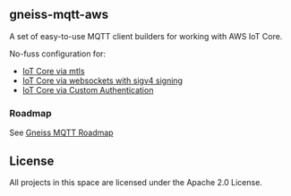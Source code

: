 ## gneiss-mqtt-aws

A set of easy-to-use MQTT client builders for working with AWS IoT Core.

No-fuss configuration for:
* [IoT Core via mtls](https://docs.aws.amazon.com/iot/latest/developerguide/x509-client-certs.html)
* [IoT Core via websockets with sigv4 signing](https://docs.aws.amazon.com/IAM/latest/UserGuide/reference_aws-signing.html)
* [IoT Core via Custom Authentication](https://docs.aws.amazon.com/iot/latest/developerguide/custom-authentication.html)

### Roadmap
See [Gneiss MQTT Roadmap](https://github.com/gneiss-mqtt/gneiss-mqtt/blob/main/README.md#roadmap)

## License

All projects in this space are licensed under the Apache 2.0 License. 

